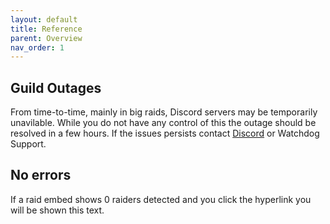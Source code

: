 ```yaml
---
layout: default
title: Reference
parent: Overview
nav_order: 1
---
```

## Guild Outages

From time-to-time, mainly in big raids, Discord servers may be temporarily unavilable. While you do not have any control of this the outage should be resolved in a few hours. If the issues persists contact [Discord](dis.gd/support) or Watchdog Support.

## No errors

If a raid embed shows 0 raiders detected and you click the hyperlink you will be shown this text.
